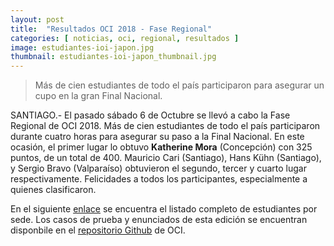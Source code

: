 ```yaml
---
layout: post
title:  "Resultados OCI 2018 - Fase Regional"
categories: [ noticias, oci, regional, resultados ]
image: estudiantes-ioi-japon.jpg
thumbnail: estudiantes-ioi-japon_thumbnail.jpg
---
```


> Más de cien estudiantes de todo el país participaron para asegurar un cupo en la gran Final Nacional.

SANTIAGO.- El pasado sábado 6 de Octubre se llevó a cabo la Fase Regional de OCI 2018. Más de cien estudiantes de todo el país participaron durante cuatro horas para asegurar su paso a la Final Nacional. En este ocasión, el primer lugar lo obtuvo **Katherine Mora** (Concepción) con 325 puntos, de un total de 400. Mauricio Cari (Santiago), Hans Kühn (Santiago), y Sergio Bravo (Valparaíso) obtuvieron el segundo, tercer y cuarto lugar respectivamente. Felicidades a todos los participantes, especialmente a quienes clasificaron.

En el siguiente [enlace](https://olimpiada-informatica.cl/resultados/2018/regional.pdf) se encuentra el listado completo de estudiantes por sede. Los casos de prueba y enunciados de esta edición se encuentran disponbile en el [repositorio Github](https://github.com/OCIoficial/2018-10-Regional/releases/download/2018-10/2018-10-Regional.zip) de OCI.
